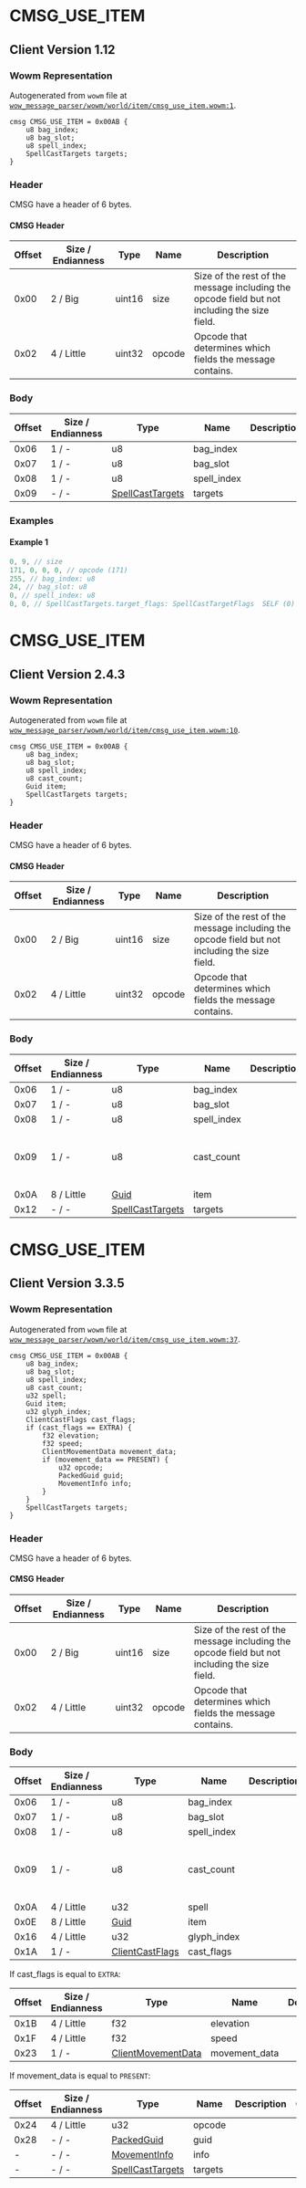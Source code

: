 # CMSG_USE_ITEM

## Client Version 1.12

### Wowm Representation

Autogenerated from `wowm` file at [`wow_message_parser/wowm/world/item/cmsg_use_item.wowm:1`](https://github.com/gtker/wow_messages/tree/main/wow_message_parser/wowm/world/item/cmsg_use_item.wowm#L1).
```rust,ignore
cmsg CMSG_USE_ITEM = 0x00AB {
    u8 bag_index;
    u8 bag_slot;
    u8 spell_index;
    SpellCastTargets targets;
}
```
### Header

CMSG have a header of 6 bytes.

#### CMSG Header

| Offset | Size / Endianness | Type   | Name   | Description |
| ------ | ----------------- | ------ | ------ | ----------- |
| 0x00   | 2 / Big           | uint16 | size   | Size of the rest of the message including the opcode field but not including the size field.|
| 0x02   | 4 / Little        | uint32 | opcode | Opcode that determines which fields the message contains.|

### Body

| Offset | Size / Endianness | Type | Name | Description | Comment |
| ------ | ----------------- | ---- | ---- | ----------- | ------- |
| 0x06 | 1 / - | u8 | bag_index |  |  |
| 0x07 | 1 / - | u8 | bag_slot |  |  |
| 0x08 | 1 / - | u8 | spell_index |  |  |
| 0x09 | - / - | [SpellCastTargets](spellcasttargets.md) | targets |  |  |

### Examples

#### Example 1

```c
0, 9, // size
171, 0, 0, 0, // opcode (171)
255, // bag_index: u8
24, // bag_slot: u8
0, // spell_index: u8
0, 0, // SpellCastTargets.target_flags: SpellCastTargetFlags  SELF (0)
```
# CMSG_USE_ITEM

## Client Version 2.4.3

### Wowm Representation

Autogenerated from `wowm` file at [`wow_message_parser/wowm/world/item/cmsg_use_item.wowm:10`](https://github.com/gtker/wow_messages/tree/main/wow_message_parser/wowm/world/item/cmsg_use_item.wowm#L10).
```rust,ignore
cmsg CMSG_USE_ITEM = 0x00AB {
    u8 bag_index;
    u8 bag_slot;
    u8 spell_index;
    u8 cast_count;
    Guid item;
    SpellCastTargets targets;
}
```
### Header

CMSG have a header of 6 bytes.

#### CMSG Header

| Offset | Size / Endianness | Type   | Name   | Description |
| ------ | ----------------- | ------ | ------ | ----------- |
| 0x00   | 2 / Big           | uint16 | size   | Size of the rest of the message including the opcode field but not including the size field.|
| 0x02   | 4 / Little        | uint32 | opcode | Opcode that determines which fields the message contains.|

### Body

| Offset | Size / Endianness | Type | Name | Description | Comment |
| ------ | ----------------- | ---- | ---- | ----------- | ------- |
| 0x06 | 1 / - | u8 | bag_index |  |  |
| 0x07 | 1 / - | u8 | bag_slot |  |  |
| 0x08 | 1 / - | u8 | spell_index |  |  |
| 0x09 | 1 / - | u8 | cast_count |  | mangosone: next cast if exists (single or not) |
| 0x0A | 8 / Little | [Guid](../spec/packed-guid.md) | item |  |  |
| 0x12 | - / - | [SpellCastTargets](spellcasttargets.md) | targets |  |  |

# CMSG_USE_ITEM

## Client Version 3.3.5

### Wowm Representation

Autogenerated from `wowm` file at [`wow_message_parser/wowm/world/item/cmsg_use_item.wowm:37`](https://github.com/gtker/wow_messages/tree/main/wow_message_parser/wowm/world/item/cmsg_use_item.wowm#L37).
```rust,ignore
cmsg CMSG_USE_ITEM = 0x00AB {
    u8 bag_index;
    u8 bag_slot;
    u8 spell_index;
    u8 cast_count;
    u32 spell;
    Guid item;
    u32 glyph_index;
    ClientCastFlags cast_flags;
    if (cast_flags == EXTRA) {
        f32 elevation;
        f32 speed;
        ClientMovementData movement_data;
        if (movement_data == PRESENT) {
            u32 opcode;
            PackedGuid guid;
            MovementInfo info;
        }
    }
    SpellCastTargets targets;
}
```
### Header

CMSG have a header of 6 bytes.

#### CMSG Header

| Offset | Size / Endianness | Type   | Name   | Description |
| ------ | ----------------- | ------ | ------ | ----------- |
| 0x00   | 2 / Big           | uint16 | size   | Size of the rest of the message including the opcode field but not including the size field.|
| 0x02   | 4 / Little        | uint32 | opcode | Opcode that determines which fields the message contains.|

### Body

| Offset | Size / Endianness | Type | Name | Description | Comment |
| ------ | ----------------- | ---- | ---- | ----------- | ------- |
| 0x06 | 1 / - | u8 | bag_index |  |  |
| 0x07 | 1 / - | u8 | bag_slot |  |  |
| 0x08 | 1 / - | u8 | spell_index |  |  |
| 0x09 | 1 / - | u8 | cast_count |  | mangosone: next cast if exists (single or not) |
| 0x0A | 4 / Little | u32 | spell |  |  |
| 0x0E | 8 / Little | [Guid](../spec/packed-guid.md) | item |  |  |
| 0x16 | 4 / Little | u32 | glyph_index |  |  |
| 0x1A | 1 / - | [ClientCastFlags](clientcastflags.md) | cast_flags |  |  |

If cast_flags is equal to `EXTRA`:

| Offset | Size / Endianness | Type | Name | Description | Comment |
| ------ | ----------------- | ---- | ---- | ----------- | ------- |
| 0x1B | 4 / Little | f32 | elevation |  |  |
| 0x1F | 4 / Little | f32 | speed |  |  |
| 0x23 | 1 / - | [ClientMovementData](clientmovementdata.md) | movement_data |  |  |

If movement_data is equal to `PRESENT`:

| Offset | Size / Endianness | Type | Name | Description | Comment |
| ------ | ----------------- | ---- | ---- | ----------- | ------- |
| 0x24 | 4 / Little | u32 | opcode |  |  |
| 0x28 | - / - | [PackedGuid](../spec/packed-guid.md) | guid |  |  |
| - | - / - | [MovementInfo](movementinfo.md) | info |  |  |
| - | - / - | [SpellCastTargets](spellcasttargets.md) | targets |  |  |

